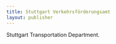 ```yaml
---
title: Stuttgart Verkehrsförderungsamt
layout: publisher
---
```


Stuttgart Transportation Department.
